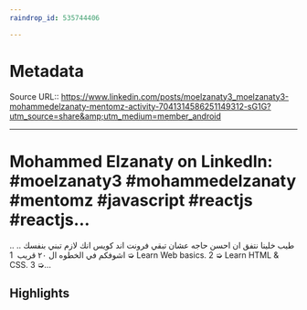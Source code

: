 ```yaml
---
raindrop_id: 535744406

---
```


# Metadata
Source URL:: https://www.linkedin.com/posts/moelzanaty3_moelzanaty3-mohammedelzanaty-mentomz-activity-7041314586251149312-sG1G?utm_source=share&amp;utm_medium=member_android


---
# Mohammed Elzanaty on LinkedIn: #moelzanaty3 #mohammedelzanaty #mentomz #javascript #reactjs #reactjs…

طيب خلينا نتفق ان احسن حاجه عشان تبقي فرونت اند كويس انك لازم تبني بنفسك .. .. اشوفكم في الخطوه ال ٢٠ قريب    1 ➭ Learn Web basics. 2 ➭ Learn HTML &amp; CSS. 3 ➭…

## Highlights
